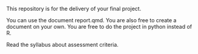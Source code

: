 This repository is for the delivery of your final project. 

You can use the document report.qmd. 
You are also free to create a document on your own. 
You are free to do the project in python instead of R. 

Read the syllabus about assessment criteria. 
